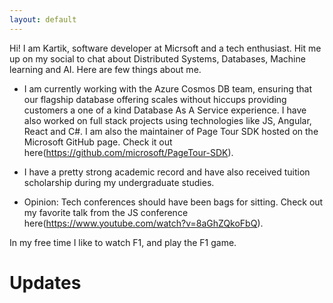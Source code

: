 ```yaml
---
layout: default
---
```


Hi!
I am Kartik, software developer at Micrsoft and a tech enthusiast. Hit me up on my social to chat about Distributed Systems, Databases, Machine learning and AI. 
Here are few things about me.

*   I am currently working with the Azure Cosmos DB team, ensuring that our flagship database offering scales without hiccups providing customers a one of a kind Database As A Service experience. I have also worked on full stack projects using technologies like JS, Angular, React and C#. I am also the maintainer of Page Tour SDK hosted on the Microsoft GitHub page. Check it out here(https://github.com/microsoft/PageTour-SDK).

*   I have a pretty strong academic record and have also received tuition scholarship during my undergraduate studies.

*   Opinion: Tech conferences should have been bags for sitting. Check out my favorite talk from the JS conference here(https://www.youtube.com/watch?v=8aGhZQkoFbQ).

In my free time I like to watch F1, and play the F1 game.

# Updates
